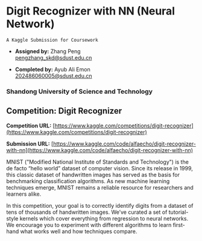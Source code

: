 # Digit Recognizer with NN (Neural Network)

`A Kaggle Submission for Coursework`

- **Assigned by:** Zhang Peng
    <br>
    pengzhang_skd@sdust.edu.cn 

- **Completed by:** Ayub Ali Emon
    <br>
    202486060005@sdust.edu.cn

### Shandong University of Science and Technology


## Competition: Digit Recognizer

**Competition URL:** [https://www.kaggle.com/competitions/digit-recognizer](https://www.kaggle.com/competitions/digit-recognizer)

**Submission URL:** [https://www.kaggle.com/code/alfaecho/digit-recognizer-with-nn](https://www.kaggle.com/code/alfaecho/digit-recognizer-with-nn)

MNIST ("Modified National Institute of Standards and Technology") is the de facto “hello world” dataset of computer vision. Since its release in 1999, this classic dataset of handwritten images has served as the basis for benchmarking classification algorithms. As new machine learning techniques emerge, MNIST remains a reliable resource for researchers and learners alike.

In this competition, your goal is to correctly identify digits from a dataset of tens of thousands of handwritten images. We’ve curated a set of tutorial-style kernels which cover everything from regression to neural networks. We encourage you to experiment with different algorithms to learn first-hand what works well and how techniques compare.